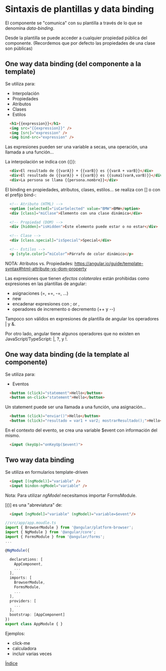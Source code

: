 # Sintaxis de plantillas y data binding

El componente se "comunica" con su plantilla a través de lo que se denomina *data-binding*.

Desde la plantilla se puede acceder a cualquier propiedad pública del componente. (Recordemos que por defecto las propiedades de una clase son públicas)

## One way data binding (del componente a la template)

Se utiliza para:
  - Interpolación
  - Propiedades
  - Atributos
  - Clases
  - Estilos

  ``` html
    <h1>{{expression}}</h1>
    <img src="{{expression}}" />
    <img [src]="expression" />
    <img bind-src="expression" />
  ```

Las expresiones pueden ser una variable a secas, una operación, una llamada a una función...

La interpolación se indica con {{}}: 

  ``` html
    <div>El resultado de {{varA}} + {{varB}} es {{varA + varB}}</div>
    <div>El resultado de {{varA}} + {{varB}} es {{suma1(varA,varB)}}</div>
    <div>La persona se llama {{persona.nombre}}</div>
  ```

El binding en propiedades, atributos, clases, estilos... se realiza con [] o con el prefijo bind-:

  ``` html
    <!-- Atributo (HTML) -->
    <option [selected]="isCarSelected" value="BMW">BMW</option>
    <div [class]="miClase">Elemento con una clase dinámica</div>

    <!-- Propiedad (DOM) -->
    <div [hidden]="isHidden">Este elemento puede estar o no estar</div>

    <!-- Clase -->
    <div [class.special]="isSpecial">Special</div>

    <!-- Estilos -->
    <p [style.color]=”miColor”>Párrafo de color dinámico</p>
  ```

NOTA: Atributos vs. Propiedades: https://angular.io/guide/template-syntax#html-attribute-vs-dom-property

Las expresiones que tienen *efectos colaterales* están prohibidas como expresiones en las plantillas de angular: 

- asignaciones (=, +=, -=, ...)
- new
- encadenar expresiones con ; or ,
- operadores de incremento o decremento (++ y --)

Tampoco son válidos en expresiones de plantilla de angular los operadores | y &.

Por otro lado, angular tiene algunos operadores que no existen en JavaScript/TypeScript: |, ?, y !.


## One way data binding (de la template al componente)

Se utiliza para:
  - Eventos

  ``` html
    <button (click)="statement">Hello</button>
    <button on-click="statement">Hello</button>
  ```
Un statement puede ser una llamada a una función, una asignación...

  ``` html
    <button (click)="enviar()">Hello</button>
    <button (click)="resultado = var1 + var2; mostrarResultado();">Hello</button>
  ```

En el contexto del evento, se crea una variable $event con información del mismo.

  ``` html
    <input (keyUp)="onKeyUp($event)">
  ```

## Two way data binding

Se utiliza en formularios template-driven

  ``` html
    <input [(ngModel)]="variable" />
    <input bindon-ngModel="variable" />
  ```

Nota: Para utilizar *ngModel* necesitamos importar FormsModule.

[()] es una "abreviatura" de: 

  ``` html
    <input [ngModel]="variable" (ngModel)="variable=$event"/>
  ```

```typescript
//src/app/app.moudle.ts
import { BrowserModule } from '@angular/platform-browser';
import { NgModule } from '@angular/core';
import { FormsModule } from '@angular/forms';
...

@NgModule({

  declarations: [
    AppComponent,
    ...
  ],
  imports: [
    BrowserModule,
    FormsModule,
    ...
  ],
  providers: [
    ...
  ],
  bootstrap: [AppComponent]
})
export class AppModule { }
```


Ejemplos: 
 - click-me
 - calculadora
 - incluir <app-calculadora> varias veces

[Índice](index.md)



